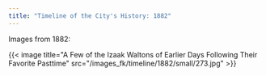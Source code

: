 ```yaml
---
title: "Timeline of the City's History: 1882"
---
```

Images from 1882:

{{< image title="A Few of the Izaak Waltons of Earlier Days Following Their Favorite Pasttime" src="/images_fk/timeline/1882/small/273.jpg" >}}